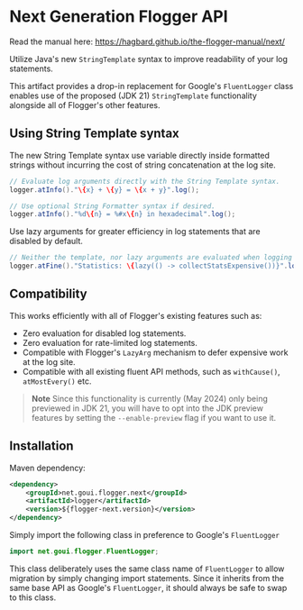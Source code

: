 # Next Generation Flogger API

Read the manual here: https://hagbard.github.io/the-flogger-manual/next/

Utilize Java's new `StringTemplate` syntax to improve readability of your log statements.

This artifact provides a drop-in replacement for Google's `FluentLogger` class enables use of the
proposed (JDK 21) `StringTemplate` functionality alongside all of Flogger's other features.

## Using String Template syntax

The new String Template syntax use variable directly inside formatted strings without incurring the
cost of string concatenation at the log site.

<!-- @formatter:off -->
```java
// Evaluate log arguments directly with the String Template syntax.
logger.atInfo()."\{x} + \{y} = \{x + y}".log();

// Use optional String Formatter syntax if desired.
logger.atInfo()."%d\{n} = %#x\{n} in hexadecimal".log();
```
<!-- @formatter:on -->

Use lazy arguments for greater efficiency in log statements that are disabled by default.

<!-- @formatter:off -->
```java
// Neither the template, nor lazy arguments are evaluated when logging is disabled.  
logger.atFine()."Statistics: \{lazy(() -> collectStatsExpensive())}".log();
```
<!-- @formatter:on -->

## Compatibility

This works efficiently with all of Flogger's existing features such as:

* Zero evaluation for disabled log statements.
* Zero evaluation for rate-limited log statements.
* Compatible with Flogger's `LazyArg` mechanism to defer expensive work at the log site.
* Compatible with all existing fluent API methods, such as `withCause()`, `atMostEvery()` etc.

> **Note**
> Since this functionality is currently (May 2024) only being previewed in JDK 21, you will have to
> opt into the JDK preview features by setting the `--enable-preview` flag if you want to use it.

## Installation

Maven dependency:

<!-- @formatter:off -->
```xml
<dependency>
    <groupId>net.goui.flogger.next</groupId>
    <artifactId>logger</artifactId>
    <version>${flogger-next.version}</version>
</dependency>
```
<!-- @formatter:on -->

Simply import the following class in preference to Google's `FluentLogger`

<!-- @formatter:off -->
```java
import net.goui.flogger.FluentLogger;
```
<!-- @formatter:on -->

This class deliberately uses the same class name of `FluentLogger` to allow migration by simply
changing import statements. Since it inherits from the same base API as Google's `FluentLogger`, it
should always be safe to swap to this class.
